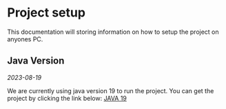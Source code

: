 # Project setup

This documentation will storing information on how to setup the project on anyones PC.

## Java Version

_2023-08-19_    

We are currently using java version 19 to run the project. You can get the project by clicking the link below:
[JAVA 19](https://www.oracle.com/java/technologies/javase/jdk19-archive-downloads.html)
